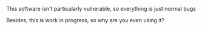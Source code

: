 This software isn't particularly vulnerable, so everything is just normal bugs

Besides, this is work in progress, so why are you even using it?
